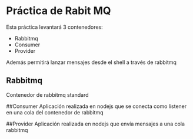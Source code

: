 # Práctica de Rabit MQ

Esta práctica levantará 3 contenedores:

- Rabbitmq
- Consumer
- Provider

Además permitirá lanzar mensajes desde el shell a través de rabbitmq

## Rabbitmq
Contenedor de rabbitmq standard

##Consumer
Aplicación realizada en nodejs que se conecta como listener en una cola del contenedor de rabbitmq

##Provider
Aplicación realizada en nodejs que envía mensajes a una cola rabbitmq

